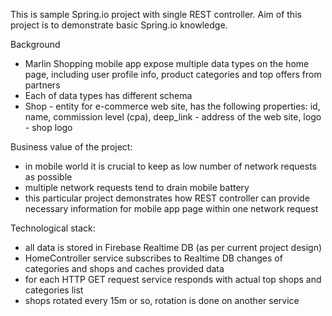 This is sample Spring.io project with single REST controller.
Aim of this project is to demonstrate basic Spring.io knowledge.

Background
- Marlin Shopping mobile app expose multiple data types on the home page, including user profile info, 
product categories and top offers from partners
- Each of data types has different schema
- Shop - entity for e-commerce web site, has the following properties: id, name, commission level (cpa), 
deep_link - address of the web site, logo - shop logo


Business value of the project:
- in mobile world it is crucial to keep as low number of network requests as possible
- multiple network requests tend to drain mobile battery
- this particular project demonstrates how REST controller can provide necessary information for mobile app page 
within one network request

Technological stack:
- all data is stored in Firebase Realtime DB (as per current project design)
- HomeController service subscribes to Realtime DB changes of categories and shops and caches provided data
- for each HTTP GET request service responds with actual top shops and categories list
- shops rotated every 15m or so, rotation is done on another service
